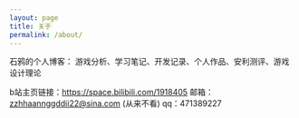 ```yaml
---
layout: page
title: 关于
permalink: /about/
---
```


石鸦的个人博客：
游戏分析、学习笔记、开发记录、个人作品、安利测评、游戏设计理论

b站主页链接：https://space.bilibili.com/1918405
邮箱：zzhhaannggddii22@sina.com (从来不看)
qq：471389227
